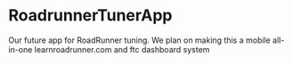 # RoadrunnerTunerApp

Our future app for RoadRunner tuning.
We plan on making this a mobile all-in-one learnroadrunner.com and ftc dashboard system
